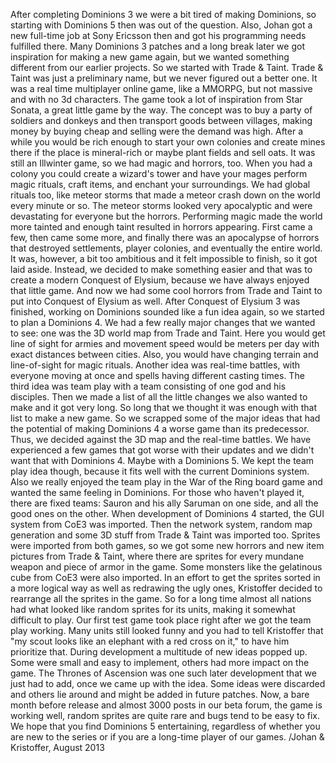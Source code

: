 After completing Dominions 3 we were a bit tired of making Dominions, so starting with Dominions 5 then was out of the question. Also, Johan got a new full-time job at Sony Ericsson then and got his programming needs fulfilled there. Many Dominions 3 patches and a long break later we got inspiration for making a new game again, but we wanted something different from our earlier projects. So we started with Trade & Taint.
Trade & Taint was just a preliminary name, but we never figured out a better one. It was a real time multiplayer online game, like a MMORPG, but not massive and with no 3d characters. The game took a lot of inspiration from Star Sonata, a great little game by the way.
The concept was to buy a party of soldiers and donkeys and then transport goods between villages, making money by buying cheap and selling were the demand was high. After a while you would be rich enough to start your own colonies and create mines there if the place is mineral-rich or maybe plant fields and sell oats. It was still an Illwinter game, so we had magic and horrors, too. When you had a colony you could create a wizard's tower and have your mages perform magic rituals, craft items, and enchant your surroundings. We had global rituals too, like meteor storms that made a meteor crash down on the world every minute or so. The meteor storms looked very apocalyptic and were devastating for everyone but the horrors. Performing magic made the world more tainted and enough taint resulted in horrors appearing. First came a few, then came some more, and finally there was an apocalypse of horrors that destroyed settlements, player colonies, and eventually the entire world.
It was, however, a bit too ambitious and it felt impossible to finish, so it got laid aside. Instead, we decided to make something easier and that was to create a modern Conquest of Elysium, because we have always enjoyed that little game. And now we had some cool horrors from Trade and Taint to put into Conquest of Elysium as well.
After Conquest of Elysium 3 was finished, working on Dominions sounded like a fun idea again, so we started to plan a Dominions 4. We had a few really major changes that we wanted to see: one was the 3D world map from Trade and Taint. Here you would get line of sight for armies and movement speed would be meters per day with exact distances between cities. Also, you would have changing terrain and line-of-sight for magic rituals. Another idea was real-time battles, with everyone moving at once and spells having different casting times. The third idea was team play with a team consisting of one god and his disciples.
Then we made a list of all the little changes we also wanted to make and it got very long. So long that we thought it was enough with that list to make a new game. So we scrapped some of the major ideas that had the potential of making Dominions 4 a worse game than its predecessor. Thus, we decided against the 3D map and the real-time battles. We have experienced a few games that got worse with their updates and we didn't want that with Dominions 4. Maybe with a Dominions 5. We kept the team play idea though, because it fits well with the current Dominions system. Also we really enjoyed the team play in the War of the Ring board game and wanted the same feeling in Dominions. For those who haven't played it, there are fixed teams: Sauron and his ally Saruman on one side, and all the good ones on the other.
When development of Dominions 4 started, the GUI system from CoE3 was imported. Then the network system, random map generation and some 3D stuff from Trade & Taint was imported too. Sprites were imported from both games, so we got some new horrors and new item pictures from Trade & Taint, where there are sprites for every mundane weapon and piece of armor in the game. Some monsters like the gelatinous cube from CoE3 were also imported. In an effort to get the sprites sorted in a more logical way as well as redrawing the ugly ones, Kristoffer decided to rearrange all the sprites in the game. So for a long time almost all nations had what looked like random sprites for its units, making it somewhat difficult to play.
Our first test game took place right after we got the team play working. Many units still looked funny and you had to tell Kristoffer that "my scout looks like an elephant with a red cross on it," to have him prioritize that.
During development a multitude of new ideas popped up. Some were small and easy to implement, others had more impact on the game. The Thrones of Ascension was one such later development that we just had to add, once we came up with the idea. Some ideas were discarded and others lie around and might be added in future patches.
Now, a bare month before release and almost 3000 posts in our beta forum, the game is working well, random sprites are quite rare and bugs tend to be easy to fix.
We hope that you find Dominions 5 entertaining, regardless of whether you are new to the series or if you are a long-time player of our games.
/Johan & Kristoffer, August 2013